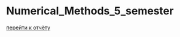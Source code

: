 # Numerical_Methods_5_semester

[перейти к отчёту](https://github.com/NIOHOMY/Numerical_Methods_5_semester/blob/lab3/report.pdf)
